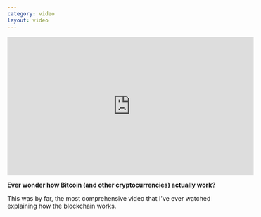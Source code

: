 ```yaml
---
category: video
layout: video
---
```


<iframe width="560" height="315" src="https://www.youtube-nocookie.com/embed/bBC-nXj3Ng4" frameborder="0" allowfullscreen></iframe>

**Ever wonder how Bitcoin (and other cryptocurrencies) actually work?**

This was by far, the most comprehensive video that I've ever watched explaining how the blockchain works.
